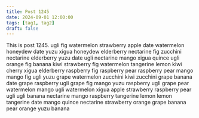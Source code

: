 ```yaml
---
title: Post 1245
date: 2024-09-01 12:00:00
tags: [tag1, tag2]
draft: false
---
```

This is post 1245.
ugli
fig
watermelon
strawberry
apple
date
watermelon
honeydew
date
yuzu
xigua
honeydew
elderberry
nectarine
fig
zucchini
nectarine
elderberry
yuzu
date
ugli
nectarine
mango
xigua
quince
ugli
orange
fig
banana
kiwi
strawberry
fig
watermelon
tangerine
lemon
kiwi
cherry
xigua
elderberry
raspberry
fig
raspberry
pear
raspberry
pear
mango
mango
fig
ugli
yuzu
grape
watermelon
zucchini
kiwi
zucchini
grape
banana
date
grape
raspberry
ugli
grape
fig
mango
yuzu
raspberry
ugli
grape
pear
watermelon
mango
ugli
watermelon
xigua
apple
strawberry
raspberry
pear
ugli
ugli
banana
nectarine
mango
raspberry
tangerine
lemon
lemon
tangerine
date
mango
quince
nectarine
strawberry
orange
grape
banana
pear
orange
yuzu
banana

